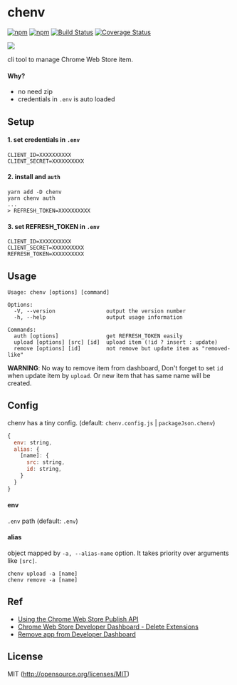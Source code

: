 # chenv

[![npm](https://img.shields.io/npm/v/chenv.svg?style=flat-square)](https://www.npmjs.com/package/chenv)
[![npm](https://img.shields.io/npm/dm/chenv.svg?style=flat-square)](https://www.npmjs.com/package/chenv)
[![Build Status](https://img.shields.io/travis/kthjm/chenv.svg?style=flat-square)](https://travis-ci.org/kthjm/chenv)
[![Coverage Status](https://img.shields.io/codecov/c/github/kthjm/chenv.svg?style=flat-square)](https://codecov.io/github/kthjm/chenv)

[![](https://i.gyazo.com/39ffa21462c1212d0e53077b6b4a51b7.jpg)](https://www.google.com/search?q=jackie+chan+drunken+master+2&tbm=isch)

cli tool to manage Chrome Web Store item.

#### Why?
- no need zip
- credentials in `.env` is auto loaded

## Setup

#### 1. set credentials in `.env`
```
CLIENT_ID=XXXXXXXXXX
CLIENT_SECRET=XXXXXXXXXX
```
#### 2. install and `auth`
```shell
yarn add -D chenv
yarn chenv auth
...
> REFRESH_TOKEN=XXXXXXXXXX
```
#### 3. set REFRESH_TOKEN in `.env`
```
CLIENT_ID=XXXXXXXXXX
CLIENT_SECRET=XXXXXXXXXX
REFRESH_TOKEN=XXXXXXXXXX
```

## Usage

```shell
Usage: chenv [options] [command]

Options:
  -V, --version                output the version number
  -h, --help                   output usage information

Commands:
  auth [options]               get REFRESH_TOKEN easily
  upload [options] [src] [id]  upload item (!id ? insert : update)
  remove [options] [id]        not remove but update item as "removed-like"
```
**WARNING**: No way to remove item from dashboard, Don't forget to set `id` when update item by `upload`. Or new item that has same name will be created.

## Config
chenv has a tiny config. (default: `chenv.config.js` | `packageJson.chenv`)
```js
{
  env: string,
  alias: {
    [name]: {
      src: string,
      id: string,
    }
  }
}
```
#### env
`.env` path (default: `.env`)

#### alias
object mapped by `-a, --alias-name` option. It takes priority over arguments like `[src]`.
```shell
chenv upload -a [name]
chenv remove -a [name]
```

## Ref
- [Using the Chrome Web Store Publish API](https://developer.chrome.com/webstore/using_webstore_api)
- [Chrome Web Store Developer Dashboard - Delete Extensions](https://groups.google.com/a/chromium.org/forum/#!topic/chromium-apps/4lu5AkM6bZw)
- [Remove app from Developer Dashboard](https://groups.google.com/a/chromium.org/forum/m/#!topic/chromium-apps/Orx2vQD-PSk)

## License
MIT (http://opensource.org/licenses/MIT)
